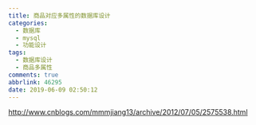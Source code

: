 ```yaml
---
title: 商品对应多属性的数据库设计
categories:
  - 数据库
  - mysql
  - 功能设计
tags:
  - 数据库设计
  - 商品多属性
comments: true
abbrlink: 46295
date: 2019-06-09 02:50:12
---
```

<http://www.cnblogs.com/mmmjiang13/archive/2012/07/05/2575538.html>
